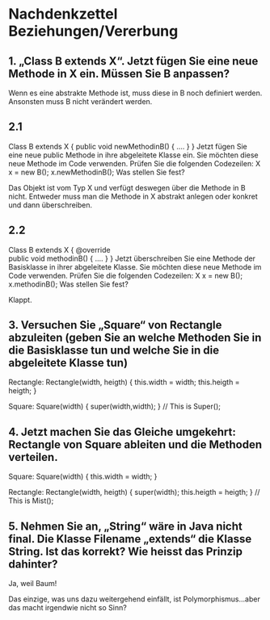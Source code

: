 # Nachdenkzettel Beziehungen/Vererbung
## 1. „Class B extends X“. Jetzt fügen Sie eine neue Methode in X ein. Müssen Sie B anpassen?
Wenn es eine abstrakte Methode ist, muss diese in B noch definiert werden. Ansonsten muss B nicht verändert werden.

## 2.1 
Class B extends X  {
   public void newMethodinB()  {  .... }
}
Jetzt fügen Sie eine neue public Methode in ihre abgeleitete Klasse ein. Sie möchten diese neue
Methode im Code verwenden. Prüfen Sie die folgenden Codezeilen:
    X x = new B();
    x.newMethodinB();
Was stellen Sie fest?

Das Objekt ist vom Typ X und verfügt deswegen über die Methode in B nicht. Entweder muss man die Methode in X abstrakt anlegen oder konkret und dann überschreiben.



## 2.2
Class B extends X  {
    @override           
    public void methodinB()  {  .... }
}
Jetzt überschreiben Sie eine Methode der Basisklasse in ihrer abgeleitete Klasse. Sie möchten diese
neue Methode im Code verwenden. Prüfen Sie die folgenden Codezeilen:
    X x = new B();
    x.methodinB();
Was stellen Sie fest?

Klappt.

## 3. Versuchen Sie „Square“ von Rectangle abzuleiten (geben Sie an welche Methoden Sie in die Basisklasse tun und welche Sie in die abgeleitete Klasse tun)
Rectangle: Rectangle(width, heigth) {
    this.width = width;
    this.heigth = heigth;
}

Square: Square(width) {
    super(width,width);
}
// This is Super();


## 4. Jetzt machen Sie das Gleiche umgekehrt: Rectangle von Square ableiten und die Methoden verteilen.
Square: Square(width) {
    this.width = width;
}

Rectangle: Rectangle(width, heigth) {
    super(width);
    this.heigth = heigth;
}
// This is Mist();


## 5. Nehmen Sie an, „String“ wäre in Java nicht final. Die Klasse Filename „extends“ die Klasse String. Ist das korrekt? Wie heisst das Prinzip dahinter?
Ja, weil Baum!

Das einzige, was uns dazu weitergehend einfällt, ist Polymorphismus...aber das macht irgendwie nicht so Sinn?